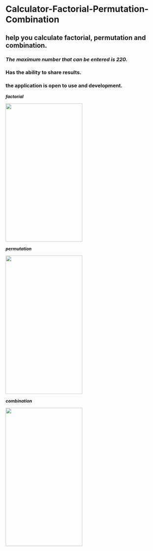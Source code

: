# Calculator-Factorial-Permutation-Combination
## help you calculate factorial, permutation and combination.
### ***The maximum number that can be entered is 220.***
### Has the ability to share results.
### the application is open to use and development.




***factorial***

<img src="https://user-images.githubusercontent.com/60268874/96500047-f0b7d900-1256-11eb-8dff-3e94b2486835.png" width="250" height="450" />

***permutation***

<img src="https://user-images.githubusercontent.com/60268874/96500771-08dc2800-1258-11eb-935a-b3ea74c08aae.png" width="250" height="450" />

***combination***

<img src="https://user-images.githubusercontent.com/60268874/96500847-24dfc980-1258-11eb-8839-cb7480d7aa6b.png" width="250" height="450" />
